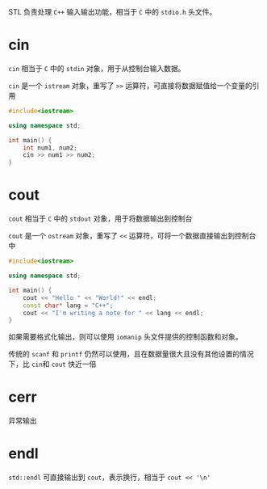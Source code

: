 STL 负责处理 `C++` 输入输出功能，相当于 `C` 中的 `stdio.h` 头文件。
# cin

`cin`  相当于 `C` 中的 `stdin` 对象，用于从控制台输入数据。

`cin` 是一个 `istream` 对象，重写了 `>>` 运算符，可直接将数据赋值给一个变量的引用

```cpp
#include<iostream>

using namespace std;

int main() {
    int num1, num2;
    cin >> num1 >> num2;
}
```
# cout

`cout` 相当于 `C` 中的 `stdout` 对象，用于将数据输出到控制台

`cout` 是一个 `ostream` 对象，重写了 `<<` 运算符，可将一个数据直接输出到控制台中

```cpp
#include<iostream>

using namespace std;

int main() {
    cout << "Hello " << "World!" << endl;
    const char* lang = "C++";
    cout << "I'm writing a note for " << lang << endl;
}
```

如果需要格式化输出，则可以使用 `iomanip` 头文件提供的控制函数和对象。

传统的 `scanf` 和 `printf` 仍然可以使用，且在数据量很大且没有其他设置的情况下，比 `cin`和 `cout` 快近一倍
# cerr

异常输出
# endl

`std::endl` 可直接输出到 `cout`，表示换行，相当于 `cout << '\n'`
